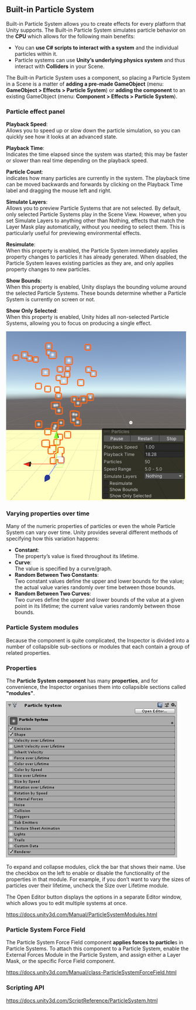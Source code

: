 ## Built-in Particle System

Built-in Particle System allows you to create effects for every platform that Unity supports. The Built-in Particle System simulates particle behavior on the **CPU** which allows for the following main benefits:

- You can **use C# scripts to interact with a system** and the individual particles within it.
- Particle systems can use **Unity’s underlying physics system** and thus interact with **Colliders** in your Scene.
 
 The Built-in Particle System uses a component, so placing a Particle System in a Scene is a matter of **adding a pre-made GameObject** (menu: **GameObject > Effects > Particle System**) or **adding the component** to an existing GameObject (menu: **Component > Effects > Particle System**).
 
### Particle effect panel
**Playback Speed**: \
Allows you to speed up or slow down the particle simulation, so you can quickly see how it looks at an advanced state.

**Playback Time**: \
Indicates the time elapsed since the system was started; this may be faster or slower than real time depending on the playback speed.

**Particle Count**: \
indicates how many particles are currently in the system. The playback time can be moved backwards and forwards by clicking on the Playback Time label and dragging the mouse left and right.


**Simulate Layers**: \
Allows you to preview Particle Systems that are not selected. By default, only selected Particle Systems play in the Scene View. However, when you set Simulate Layers to anything other than Nothing, effects that match the Layer Mask play automatically, without you needing to select them. This is particularly useful for previewing environmental effects.
 

**Resimulate**: \
When this property is enabled, the Particle System immediately applies property changes to particles it has already generated. When disabled, the Particle System leaves existing particles as they are, and only applies property changes to new particles.


**Show Bounds**: \
When this property is enabled, Unity displays the bounding volume around the selected Particle Systems. These bounds determine whether a Particle System is currently on screen or not.


**Show Only Selected**: \
When this property is enabled, Unity hides all non-selected Particle Systems, allowing you to focus on producing a single effect.

![](./Particle_System.png)

### Varying properties over time

Many of the numeric properties of particles or even the whole Particle System can vary over time. Unity provides several different methods of specifying how this variation happens:

- **Constant**: \
 The property’s value is fixed throughout its lifetime.
- **Curve**: \
 The value is specified by a curve/graph.
- **Random Between Two Constants**: \
 Two constant values define the upper and lower bounds for the value; the actual value varies randomly over time between those bounds.
- **Random Between Two Curves**: \
 Two curves define the upper and lower bounds of the value at a given point in its lifetime; the current value varies randomly between those bounds.
 
 
### Particle System modules

Because the component is quite complicated, the Inspector is divided into a number of collapsible sub-sections or modules that each contain a group of related properties.


### Properties
The **Particle System component** has many **properties**, and for convenience, the Inspector organises them into collapsible sections called **"modules"**. 

![](./PartSysMainInsp.png)



To expand and collapse modules, click the bar that shows their name. Use the checkbox on the left to enable or disable the functionality of the properties in that module. For example, if you don’t want to vary the sizes of particles over their lifetime, uncheck the Size over Lifetime module.

The Open Editor button displays the options in a separate Editor window, which allows you to edit multiple systems at once.

https://docs.unity3d.com/Manual/ParticleSystemModules.html


### Particle System Force Field
The Particle System Force Field component **applies forces to particle**s in Particle Systems. To attach this component to a Particle System, enable the External Forces Module in the Particle System, and assign either a Layer Mask, or the specific Force Field component.

https://docs.unity3d.com/Manual/class-ParticleSystemForceField.html


### Scripting API
https://docs.unity3d.com/ScriptReference/ParticleSystem.html

